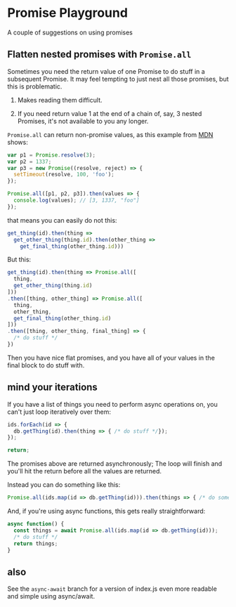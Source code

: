 # Promise Playground

A couple of suggestions on using promises

## Flatten nested promises with `Promise.all`

Sometimes you need the return value of one Promise to do stuff in a subsequent Promise. It may feel tempting to just nest all those promises, but this is problematic.

1. Makes reading them difficult.

2. If you need return value 1 at the end of a chain of, say, 3 nested Promises, it's not available to you any longer.

`Promise.all` can return non-promise values, as this example from [MDN](https://developer.mozilla.org/en-US/docs/Web/JavaScript/Reference/Global_Objects/Promise/all) shows:

```javascript
var p1 = Promise.resolve(3);
var p2 = 1337;
var p3 = new Promise((resolve, reject) => {
  setTimeout(resolve, 100, 'foo');
});

Promise.all([p1, p2, p3]).then(values => {
  console.log(values); // [3, 1337, "foo"]
});
```
that means you can easily do not this:

```javascript
get_thing(id).then(thing =>
  get_other_thing(thing.id).then(other_thing =>
    get_final_thing(other_thing.id)))
```

But this:

```javascript
get_thing(id).then(thing => Promise.all([
  thing,
  get_other_thing(thing.id)
]))
.then([thing, other_thing] => Promise.all([
  thing,
  other_thing,
  get_final_thing(other_thing.id)
]))
.then([thing, other_thing, final_thing] => {
  /* do stuff */
})
```

Then you have nice flat promises, and you have all of your values in the final block to do stuff with.

## mind your iterations

If you have a list of things you need to perform async operations on, you can't just loop iteratively over them:

```javascript
ids.forEach(id => {
  db.getThing(id).then(thing => { /* do stuff */});
});

return;
```

The promises above are returned asynchronously; The loop will finish and you'll hit the return before all the values are returned.

Instead you can do something like this:

```javascript
Promise.all(ids.map(id => db.getThing(id))).then(things => { /* do something with things */})
```

And, if you're using async functions, this gets really straightforward:

```javascript
async function() {
  const things = await Promise.all(ids.map(id => db.getThing(id)));
  /* do stuff */
  return things;
}
```

## also

See the `async-await` branch for a version of index.js even more readable and simple using async/await.
